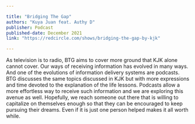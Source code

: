 ```yaml
---

title: "Bridging The Gap" 
authors: "Kuya Juan feat. Authy D"
publisher: Podcast
published-date: December 2021
link: "https://redcircle.com/shows/bridging-the-gap-by-kjk"

---
```


As television is to radio, BTG aims to cover more ground that KJK alone cannot cover. Our ways of receiving information has evolved in many ways. And one of the evolutions of information delivery systems are podcasts. BTG discusses the same topics discussed in KJK but with more expressions and time devoted to the explanation of the life lessons.  Podcasts allow a more effortless way to receive such information and we are exploring this avenue as well. Hopefully, we reach someone out there that is willing to capitalize on themselves enough so that they can be encouraged to keep pursuing their dreams. Even if it is just one person helped makes it all worth while.  
